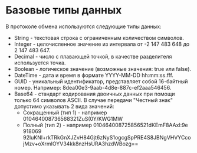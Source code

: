 # Базовые типы данных

В протоколе обмена используются следующие типы данных:

- String - текстовая строка с ограниченным количеством символов.
- Integer - целочисленное значение из интервала от -2 147 483 648 до 2 147 483 647.
- Decimal - число с плавающей точкой, в качестве разделителя используется точка.
- Boolean - логическое значение (возможные значения: true или false).
- DateTime - дата и время в формате YYYY-MM-DD hh:mm:ss.fff.
- GUID - уникальный идентификатор, представляет собой 16-байтный номер. Например: 8dea00e3-9aab-4d8e-887c-ef2aaa546456.
- Base64 - стандарт кодирования двоичных данных при помощи только 64 символов ASCII.
В случае передачи "Честный знак" допустимо указывать 2 вида значений:
  - Сокращенный (тип 1) - например 010464008736568321ZuS(0Y/KWG1MW
  - Полный (тип 2) - например 010464008725856521dKEmF8AAxl:9e 918069 92luKNI+rkTRkGnXJZvH84Gjt6zNyS1ogcgSpPRE4S8JBNgVHVYCcojMzv+oXrmIOYV34kk8nzHsURA3hzdWBozg==
